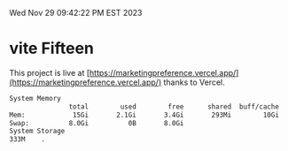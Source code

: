 Wed Nov 29 09:42:22 PM EST 2023

# vite Fifteen


This project is live at [https://marketingpreference.vercel.app/](https://marketingpreference.vercel.app/) thanks to Vercel.

```bash
System Memory
               total        used        free      shared  buff/cache   available
Mem:            15Gi       2.1Gi       3.4Gi       293Mi        10Gi        13Gi
Swap:          8.0Gi          0B       8.0Gi
System Storage
333M	.
```
```bash
